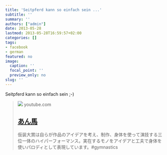 ```yaml
---
title: 'Seitpferd kann so einfach sein ...'
subtitle: ''
summary: ''
authors: ["admin"]
date: 2013-05-28
lastmod: 2013-05-28T16:59:57+02:00
categories: []
tags:
- facebook
- german
featured: no
image:
  caption: ''
  focal_point: ''
  preview_only: no
slug: ''
---
```

Seitpferd kann so einfach sein ;-)
> [![](https://i.ytimg.com/vi/IjmeHBgFb3g/hqdefault.jpg)](https://www.youtube.com/watch?v=IjmeHBgFb3g)
> youtube.com
> ## [あん馬](https://www.youtube.com/watch?v=IjmeHBgFb3g)
>
>仮装大賞は自らが作品のアイデアを考え、制作、身体を使って演技する三位一体のハイパーフォーマンス。実在するモノをアイデアと工夫で身体を使いパロディとして表現しています。#gymnastics



